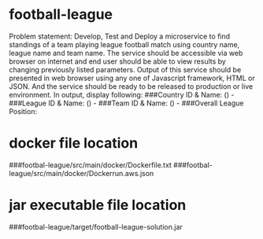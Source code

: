 # football-league
Problem statement:
Develop, Test and Deploy a microservice to find standings of a team playing league football match using country name, league name and team name. The
service should be accessible via web browser on internet and end user should be able to view results by changing previously listed parameters. Output of
this service should be presented in web browser using any one of Javascript framework, HTML or JSON. And the service should be ready to be released
to production or live environment. In output, display following:
###Country ID & Name: (<ID>) - <name>
###League ID & Name: (<ID>) - <name>
###Team ID & Name: (<ID>) - <name>
###Overall League Position: <position>
  
# docker file location
###footbal-league/src/main/docker/Dockerfile.txt
###footbal-league/src/main/docker/Dockerrun.aws.json

# jar executable file location
###footbal-league/target/football-league-solution.jar
  
